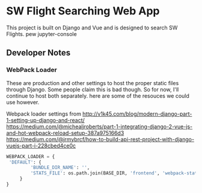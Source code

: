 # SW Flight Searching Web App
This project is built on Django and Vue and is designed to search SW Flights.
pew jupyter-console

## Developer Notes

### WebPack Loader
These are production and other settings to host the proper static files through
Django.  Some people claim this is bad though.  So for now, I'll continue to host
both separately.  here are some of the resouces we could use however.

Webpack loader settings from http://v1k45.com/blog/modern-django-part-1-setting-up-django-and-react/
https://medium.com/@michealjroberts/part-1-integrating-django-2-vue-js-and-hot-webpack-reload-setup-387a975166d3
https://medium.com/@jrmybrcf/how-to-build-api-rest-project-with-django-vuejs-part-i-228cbed4ce0c

```python
WEBPACK_LOADER = {
 'DEFAULT': {
         'BUNDLE_DIR_NAME': '',
         'STATS_FILE': os.path.join(BASE_DIR, 'frontend', 'webpack-stats.dev.json'),
     }
}
```

